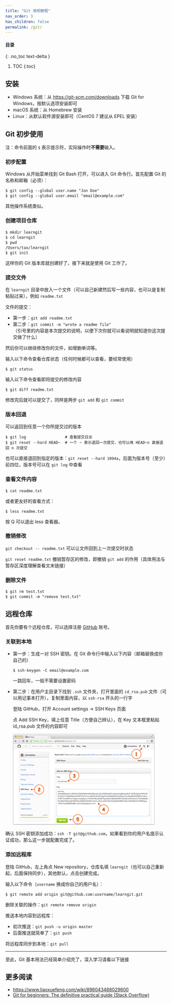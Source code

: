 ```yaml
---
title: "Git 简明教程"
nav_order: 3
has_children: false
permalink: /git/
---
```


#### 目录
{: .no_toc text-delta }

1. TOC
{:toc}

## 安装

- Windows 系统：从 <https://git-scm.com/downloads> 下载 Git for Windows，按默认选项安装即可
- macOS 系统：从 Homebrew 安装
- Linux：从默认软件源安装即可（CentOS 7 建议从 EPEL 安装）

## Git 初步使用

注：命令前面的 `$` 表示提示符，实际操作时**不需要**输入。

### 初步配置

Windows 从开始菜单找到 Git Bash 打开，可以进入 Git 命令行。首先配置 Git 的名称和邮箱（必须）：

```shell
$ git config --global user.name "Jon Doe"
$ git config --global user.email "email@example.com"
```

其他操作系统类似。

### 创建项目仓库

```shell
$ mkdir learngit
$ cd learngit
$ pwd
/Users/tao/learngit
$ git init
```

这样你的 Git 版本库就创建好了，接下来就是使用 Git 工作了。

### 提交文件

在 `learngit` 目录中放入一个文件（可以自己新建然后写一些内容，也可以是复制粘贴过来），例如 `readme.txt`

文件的提交：

- 第一步：`git add readme.txt`
- 第二步：`git commit -m "wrote a readme file"`  
  （引号里的内容是本次提交的说明，以便下次你就可以看说明就知道你这次提交做了什么）

然后你可以继续修改你的文件，如增删单词等。

输入以下命令查看仓库状态（任何时候都可以查看，要经常使用）

```shell
$ git status
```

输入以下命令查看即将提交的修改内容

```shell
$ git diff readme.txt
```

修改完后就可以提交了，同样是两步 `git add` 和 `git commit`

### 版本回退

可以返回到任意一个你所提交过的版本

```shell
$ git log                 # 查看提交日志
$ git reset --hard HEAD~  # 一个 ~ 表示退回一次提交，也可以用 HEAD~n 直接退回 n 次提交
```

也可以直接退回到指定的版本：`git reset --hard 1094a`，后面为版本号（至少）前四位，版本号可以在 `git log` 中查看

### 查看文件内容

```
$ cat readme.txt
```

或者更友好的查看方式：

```shell
$ less readme.txt
```

按 Q 可以退出 less 查看器。

### 撤销修改

`git checkout -- readme.txt` 可以让文件回到上一次提交时状态

`git reset readme.txt` 撤销暂存区的修改，即撤销 `git add` 的作用（具体用法与暂存区深度理解查看文末链接）

### 删除文件

```shell
$ git rm test.txt
$ git commit -m "remove test.txt"
```

## 远程仓库

首先你要有个远程仓库，可以选择注册 [GitHub](https://github.com) 账号。

### 关联到本地

- 第一步：生成一对 SSH 密钥。在 Git 命令行中输入以下内容（邮箱替换成你自己的）

  ```shell
  $ ssh-keygen -C email@example.com
  ```

  一路回车，一般不需要设置密码

- 第二步：在用户主目录下找到 `.ssh` 文件夹，打开里面的 `id_rsa.pub` 文件（可以用记事本打开），复制里面内容，以 `ssh-rsa` 开头的一行字

  登陆 GitHub，打开 Account settings → SSH Keys 页面

  点 Add SSH Key，填上任意 Title（方便自己辨认），在 Key 文本框里粘贴 id_rsa.pub 文件的内容即可

  ![image](images/github-add-ssh-key.png)

确认 SSH 密钥添加成功：`ssh -T git@github.com`，如果看到你的用户名提示认证成功，那么这一步就配置完成了。

### 添加远程库

登陆 GitHub，左上角点 New repository，仓库名填 `learngit`（也可以自己重新起，后面保持同步），其他默认，点击创建完成。

输入以下命令（`username` 换成你自己的用户名）：

```shell
$ git remote add origin git@github.com:username/learngit.git
```

删除关联的操作：`git remote remove origin`

推送本地内容到远程库：

- 初次推送：`git push -u origin master`
- 后面推送就简单了：`git push`

将远程库同步到本地：`git pull`

---

至此，Git 基本用法已经简单介绍完了，深入学习请看以下链接

## 更多阅读

- <https://www.liaoxuefeng.com/wiki/896043488029600>
- [Git for beginners: The definitive practical guide (Stack Overflow)](https://stackoverflow.com/q/315911/5958455)
